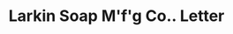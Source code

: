 ---
doi: 10.7916/D81G1Z95
date_other: '1892'
date_other_textual: '1892'
form: correspondence
genre:
- Letters (correspondence)
name:
- Larkin Soap M'f'g Co.
object_in_context_url: https://biggert.cul.columbia.edu/items/view/ave_biggert_00898
subject_hierarchical_geographic:
- Buffalo, New York, United States
subject_name:
- Larkin Soap M'f'g Co.
title: Larkin Soap M'f'g Co.. Letter
sort_title: Larkin Soap M'f'g Co.. Letter
call_number: ave_biggert_00898
coordinates:
- 42.90472222222222,-78.84944444444444
pid: ave_biggert_00898
identifiers: ave_biggert_00898
thumbnail: https://derivativo-2.library.columbia.edu/iiif/2/ldpd:345932/full/!256,256/0/native.jpg
permalink: "/biggert/ave_biggert_00898/"
layout: iiif-image-page
---